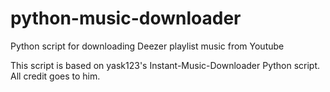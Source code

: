 # python-music-downloader
Python script for downloading Deezer playlist music from Youtube

This script is based on yask123's Instant-Music-Downloader Python script. All credit goes to him.

